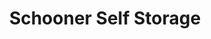 ---
title: "Schooner Self Storage"
url: /waterloo/schooner-self-storage-belcan-place-3/
shop: storage rental
---